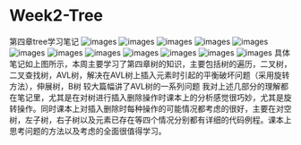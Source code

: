 # Week2-Tree
第四章tree学习笔记
![images](https://github.com/ydragon719/Week2-Tree/blob/main/images/IMG_20211010_183105.png)
![images](https://github.com/ydragon719/Week2-Tree/blob/main/images/IMG_20211010_183344.png)
![images](https://github.com/ydragon719/Week2-Tree/blob/main/images/IMG_20211010_183548.png)
![images](https://github.com/ydragon719/Week2-Tree/blob/main/images/IMG_20211010_183713.png)
![images](https://github.com/ydragon719/Week2-Tree/blob/main/images/IMG_20211010_183812.png)
![images](https://github.com/ydragon719/Week2-Tree/blob/main/images/IMG_20211010_184003.png)
![images](https://github.com/ydragon719/Week2-Tree/blob/main/images/IMG_20211010_184423.png)
![images](https://github.com/ydragon719/Week2-Tree/blob/main/images/IMG_20211010_184647.png)
![images](https://github.com/ydragon719/Week2-Tree/blob/main/images/IMG_20211010_184713.png)
![images](https://github.com/ydragon719/Week2-Tree/blob/main/images/IMG_20211010_184758.png)
![images](https://github.com/ydragon719/Week2-Tree/blob/main/images/IMG_20211010_184836.png)
![images](https://github.com/ydragon719/Week2-Tree/blob/main/images/IMG_20211010_184920.png)
具体笔记如上图所示，本周主要学习了第四章树的知识，主要包括树的遍历，二叉树，二叉查找树，AVL树，解决在AVL树上插入元素时引起的平衡破坏问题（采用旋转方法），伸展树，B树
较大篇幅讲了AVL树的一系列问题
我对上述几部分的理解都在笔记里，尤其是在对树进行插入删除操作时课本上的分析感觉很巧妙，尤其是旋转操作。同时课本上对插入删除时每种操作的可能情况都考虑的很好，主要在对空树，左子树，右子树以及元素已存在等四个情况分别都有详细的代码例程。课本上思考问题的方法以及考虑的全面很值得学习。
